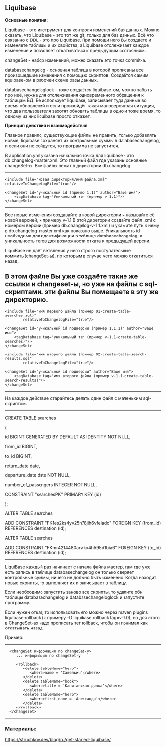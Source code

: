 ## Liquibase

**Основные понятия:**

Liquibase - это инструмент для контроля изменений баз данных. Можно сказать, что Liquibase - это тот же git, только для баз данных. 
Всё что связанно с DDL - это про Liquibase. При помощи него Вы создаёте и изменяете таблицы и их
свойства, а Liquibase отслеживает каждое изменение и позволяет откатываться
к предыдущим состояниям.

changeSet - набор изменений, можно сказать это точка commit-а.

databasechangelog - основная таблица в которой прописаны все произошедшие 
изменения с помощью скриптов. Создаётся самим liquibase-ом в рабочей схеме
базы данных.

databasechangeloglock - тоже создаётся liquibase-ом, можно забыть про неё, 
нужна для отслеживания одновременного обращения к таблицам БД. Её использует 
liquibase, записывает туда данные во время обновлений и если произойдёт 
такая маловероятная ситуация, что два пользователя захотят обновить таблицы 
в одно и тоже время, то одному из них liquibase просто откажет. 

**Принцип действия и взаимодействия**

Главное правило, существующие файлы не править, только добавлять новые, 
liquibase сохраняет их контрольные суммы в databasechangelog, и если они 
не сойдутся, то программа не запустится.

В application.yml указана начальная точка для liquibase - это  db.changelog-master.xml.
Это главный файл где указаны основные changeSet-ы. Все файлы лежат в директории 
db.changelog

----
    <include file="новая директория/имя файла.xml" relativeToChangelogFile="true"/>

    <changeSet id="уникальный id (пример 1.1)" author="Ваше имя">
        <tagDatabase tag="Уникальный тег (пример v-1.1)"/>
    </changeSet>
----

Все новые изменения создавайте в новой директории и называйте её новой версией,
к примеру v-1.1 В этой диретории создайте файл .xml с номером версии
(пример db.changelog-v-1.1.xml) и укажите путь к нему в db.changelog-master.xml 
как показано выше. Уникальность id необходима для идентификации в таблице
databasechangelog, а уникальность тегов для возможности отката к предыдущей 
версии. 

LiquiBase не даёт ветвления у него строго поступательные коммиты(changeSet-ы), 
по которым в случае чего можно откатиться назад.

В этом файле Вы уже создаёте такие же ссылки и changeset-ы, но уже на файлы с 
sql-скриптами. эти файлы Вы помещаете в эту же директорию.
----
    <include file="имя первого файла (пример 01-create-table-searches.sql)" 
            relativeToChangelogFile="true"/>

    <changeSet id="уникальный id подверсии (пример 1.1.1)" author="Ваше имя">
        <tagDatabase tag="уникальный тег (пример v-1.1-create-table-searches)"/>
    </changeSet>

    <include file="имя второго файла (пример 02-create-table-search-results.sql" 
            relativeToChangelogFile="true"/>

    <changeSet id="уникальный id подверсии" author="Ваше имя">
        <tagDatabase tag="имя второго файла (пример v-1.1-create-table-search-results)"/>
    </changeSet>
----

На каждое действие старайтесь делать один файл с маленьким sql-скриптом.

----
CREATE TABLE searches

(

id                   BIGINT GENERATED BY DEFAULT AS IDENTITY NOT NULL,

from_id              BIGINT,

to_id                BIGINT,

return_date          date,

departure_date       date NOT NULL,

number_of_passengers INTEGER NOT NULL,

CONSTRAINT "searchesPK" PRIMARY KEY (id)

);

ALTER TABLE searches

ADD CONSTRAINT "FK1es2ks4yv25n78jlh6vfeiadc" FOREIGN KEY (from_id) REFERENCES destination (id);

ALTER TABLE searches

ADD CONSTRAINT "FKmr4214480arwkx4h595d1bia6" FOREIGN KEY (to_id) REFERENCES destination (id);

----

LiquiBase каждый раз начинает с начала файла мастер, там где уже есть запись в таблице
databasechangelog он только сверяет контрольные суммы, ничего не должно быть изменено.
Когда находит новые скрипты, то выполняет их и записывает в таблицу.

Если необходимо запустить заново все скрипты, то удалите обн таблицы databasechangelog и
databasechangeloglock и запустите программу.

Если нужен откат, то использовать его можно через maven plugins 
liquibase:rollback (к примеру -D liquibase.rollbackTag=v-1.0), 
но для этого в ChangeSet-ах надо прописать тег rollback, чтобы он понимал
как откатывать назад.

Пример:

----

      <changeSet информация по changeSet-у>
         ... информация по changeSet-у

         <rollback>
            <delete tableName="hero">
               <where>name = 'Савельич'</where>
            </delete>
            <delete tableName="book">
               <where>title = 'Капитанская дочка'</where>
            </delete>
            <delete tableName="hero">
               <where>first_name = 'Александр'</where>
            </delete>
         </rollback>
      </changeset>

----

### Материалы:

https://struchkov.dev/blog/ru/get-started-liquibase/